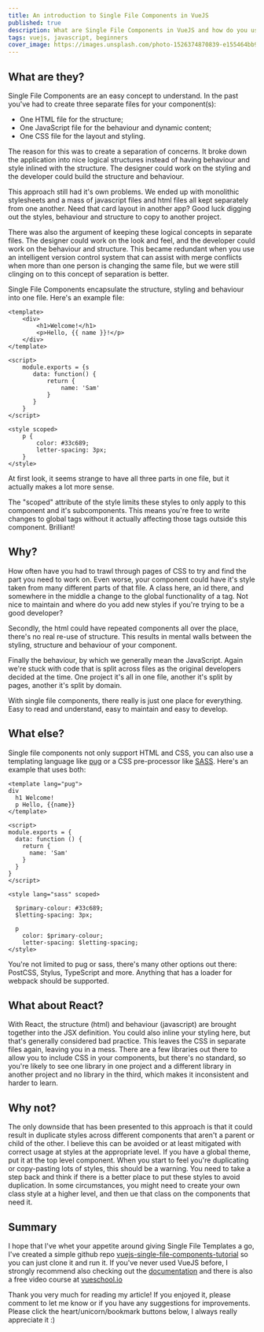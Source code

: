 ```yaml
---
title: An introduction to Single File Components in VueJS
published: true
description: What are Single File Components in VueJS and how do you use them? This article will give you an introduction with some examples and why you should be using them
tags: vuejs, javascript, beginners
cover_image: https://images.unsplash.com/photo-1526374870839-e155464bb9b2?ixlib=rb-0.3.5&ixid=eyJhcHBfaWQiOjEyMDd9&s=a34afeffc0b1dc2552ba82d61ea37204&auto=format&fit=crop&w=750
---
```


## What are they?

Single File Components are an easy concept to understand.  In the past you've had to create three separate files for your component(s):

- One HTML file for the structure;
- One JavaScript file for the behaviour and dynamic content;
- One CSS file for the layout and styling.

The reason for this was to create a separation of concerns.  It broke down the application into nice logical structures instead of having behaviour and style inlined with the structure.  The designer could work on the styling and the developer could build the structure and behaviour.

This approach still had it's own problems.  We ended up with monolithic stylesheets and a mass of javascript files and html files all kept separately from one another.  Need that card layout in another app? Good luck digging out the styles, behaviour and structure to copy to another project.

There was also the argument of keeping these logical concepts in separate files.  The designer could work on the look and feel, and the developer could work on the behaviour and structure.  This became redundant when you use an intelligent version control system that can assist with merge conflicts when more than one person is changing the same file, but we were still clinging on to this concept of separation is better.

Single File Components encapsulate the structure, styling and behaviour into one file.  Here's an example file:

```vue
<template>
    <div>
        <h1>Welcome!</h1>
        <p>Hello, {{ name }}!</p>
    </div>
</template>

<script>
    module.exports = {s
       data: function() {
           return {
               name: 'Sam'
           }
       }
    }
</script>

<style scoped>
    p {
        color: #33c689;
        letter-spacing: 3px;
    }
</style>
```


At first look, it seems strange to have all three parts in one file, but it actually makes a lot more sense.

The "scoped" attribute of the style limits these styles to only apply to this component and it's subcomponents.  This means you're free to write changes to global tags without it actually affecting those tags outside this component. Brilliant!

## Why?

How often have you had to trawl through pages of CSS to try and find the part you need to work on.  Even worse, your component could have it's style taken from many different parts of that file.  A class here, an id there, and somewhere in the middle a change to the global functionality of a tag.  Not nice to maintain and where do you add new styles if you're trying to be a good developer?

Secondly, the html could have repeated components all over the place, there's no real re-use of structure.  This results in mental walls between the styling, structure and behaviour of your component.

Finally the behaviour, by which we generally mean the JavaScript.  Again we're stuck with code that is split across files as the original developers decided at the time.  One project it's all in one file, another it's split by pages, another it's split by domain.  

With single file components, there really is just one place for everything.  Easy to read and understand, easy to maintain and easy to develop.

## What else?

Single file components not only support HTML and CSS, you can also use a templating language like [pug](https://pugjs.org) or a CSS pre-processor like [SASS](https://sass-lang.com/).  Here's an example that uses both:

```vue
<template lang="pug">
div
  h1 Welcome!
  p Hello, {{name}}
</template>

<script>
module.exports = {
  data: function () {
    return {
      name: 'Sam'
    }
  }
}
</script>

<style lang="sass" scoped>

  $primary-colour: #33c689;
  $letting-spacing: 3px;

  p
    color: $primary-colour;
    letter-spacing: $letting-spacing;
</style>

```

You're not limited to pug or sass, there's many other options out there: PostCSS, Stylus, TypeScript and more.  Anything that has a loader for webpack should be supported.

## What about React?

With React, the structure (html) and behaviour (javascript) are brought together into the JSX definition.  You could also inline your styling here, but that's generally considered bad practice.  This leaves the CSS in separate files again, leaving you in a mess.  There are a few libraries out there to allow you to include CSS in your components, but there's no standard, so you're likely to see one library in one project and a different library in another project and no library in the third, which makes it inconsistent and harder to learn.

## Why not?

The only downside that has been presented to this approach is that it could result in duplicate styles across different components that aren't a parent or child of the other.  I believe this can be avoided or at least mitigated with correct usage at styles at the appropriate level.  If you have a global theme, put it at the top level component.  When you start to feel you're duplicating or copy-pasting lots of styles, this should be a warning.  You need to take a step back and think if there is a better place to put these styles to avoid duplication.  In some circumstances, you might need to create your own class style at a higher level, and then ue that class on the components that need it.

## Summary

I hope that I've whet your appetite around giving Single File Templates a go, I've created a simple github repo [vuejs-single-file-components-tutorial](https://github.com/sambenskin/vuejs-single-file-components-tutorial) so you can just clone it and run it.  If you've never used VueJS before, I strongly recommend also checking out the [documentation](https://vuejs.org/v2/guide) and there is also a free video course at [vueschool.io](https://vueschool.io/)

Thank you very much for reading my article! If you enjoyed it, please comment to let me know or if you have any suggestions for improvements.  Please click the heart/unicorn/bookmark buttons below, I always really appreciate it :)